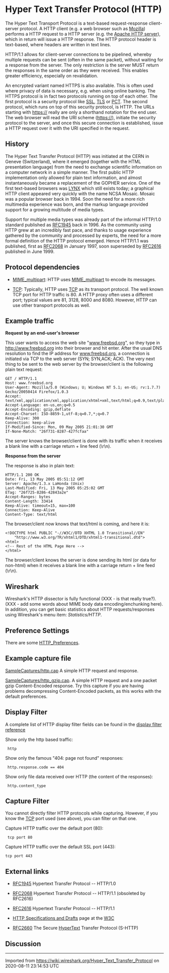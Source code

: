 # Hyper Text Transfer Protocol (HTTP)

The Hyper Text Transport Protocol is a text-based request-response client-server protocol. A HTTP client (e.g. a web browser such as [Mozilla](http://www.mozilla.org/)) performs a HTTP request to a HTTP server (e.g. the [Apache HTTP server](http://httpd.apache.org/)), which in return will issue a HTTP response. The HTTP protocol header is text-based, where headers are written in text lines.

HTTP/1.1 allows for client-server connections to be pipelined, whereby multiple requests can be sent (often in the same packet), without waiting for a response from the server. The only restriction is the server MUST return the responses in the same order as they were received. This enables greater efficiency, especially on revalidation.

An encrypted variant named HTTPS is also available. This is often used where privacy of data is necessary, e.g. when using online banking. The HTTPS protocol is in fact two protocols running on top of each other. The first protocol is a security protocol like [SSL](/SSL), [TLS](/TLS) or [PCT](/PCT). The second protocol, which runs on top of this security protocol, is HTTP. The URLs starting with <https://> really are only a shorthand notation for the end user. The web browser will read the URI scheme (<https://>), initiate the security protocol to the server, and once this secure connection is established, issue a HTTP request over it with the URI specified in the request.

## History

The Hyper Text Transfer Protocol (HTTP) was initiated at the CERN in Geneve (Switzerland), where it emerged (together with the HTML presentation language) from the need to exchange scientific information on a computer network in a simple manner. The first public HTTP implementation only allowed for plain text information, and almost instantaneously became a replacement of the GOPHER service. One of the first text-based browsers was [LYNX](http://lynx.browser.org/) which still exists today; a graphical HTTP client appeared very quickly with the name NCSA Mosaic. Mosaic was a popular browser back in 1994. Soon the need for a more rich multimedia experience was born, and the markup language provided support for a growing multitude of media types.

Support for multiple media types was already part of the informal HTTP/1.0 standard published as [RFC1945](http://www.ietf.org/rfc/rfc1945.txt) back in 1996. As the community using HTTP grew at an incredibly fast pace, and thanks to usage experience gathered by the community and processed by experts, the need for a more formal definition of the HTTP protocol emerged. Hence HTTP/1.1 was published, first as [RFC2068](http://www.ietf.org/rfc/rfc2068.txt) in January 1997, soon superseded by [RFC2616](http://www.ietf.org/rfc/rfc2616.txt) published in June 1999.

## Protocol dependencies

  - [MIME\_multipart](/MIME_multipart): HTTP uses [MIME\_multipart](/MIME_multipart) to encode its messages.

  - [TCP](/TCP): Typically, HTTP uses [TCP](/TCP) as its transport protocol. The well known TCP port for HTTP traffic is 80. A HTTP proxy often uses a different port; typical values are 81, 3128, 8000 and 8080. However, HTTP can use other transport protocols as well.

## Example traffic

**Request by an end-user's browser**

This user wants to access the web site "www.freebsd.org", so they type in <http://www.freebsd.org> into their browser and hit enter. After the usual DNS resolution to find the IP address for www.freebsd.org, a connection is initiated via TCP to the web server (SYN; SYN,ACK; ACK). The very next thing to be sent to the web server by the browser/client is the following plain text request:

    GET / HTTP/1.1
    Host: www.freebsd.org
    User-Agent: Mozilla/5.0 (Windows; U; Windows NT 5.1; en-US; rv:1.7.7) Gecko/20050414 Firefox/1.0.3
    Accept: text/xml,application/xml,application/xhtml+xml,text/html;q=0.9,text/plain;q=0.8,image/png,*/*;q=0.5
    Accept-Language: en-us,en;q=0.5
    Accept-Encoding: gzip,deflate
    Accept-Charset: ISO-8859-1,utf-8;q=0.7,*;q=0.7
    Keep-Alive: 300
    Connection: keep-alive
    If-Modified-Since: Mon, 09 May 2005 21:01:30 GMT
    If-None-Match: "26f731-8287-427fcfaa"

The server knows the browser/client is done with its traffic when it receives a blank line with a carriage return + line feed (\\r\\n).

**Response from the server**

The response is also in plain text:

    HTTP/1.1 200 OK
    Date: Fri, 13 May 2005 05:51:12 GMT
    Server: Apache/1.3.x LaHonda (Unix)
    Last-Modified: Fri, 13 May 2005 05:25:02 GMT
    ETag: "26f725-8286-42843a2e"
    Accept-Ranges: bytes
    Content-Length: 33414
    Keep-Alive: timeout=15, max=100
    Connection: Keep-Alive
    Content-Type: text/html

The browser/client now knows that text/html is coming, and here it is:

    <!DOCTYPE html PUBLIC "-//W3C//DTD XHTML 1.0 Transitional//EN"
        "http://www.w3.org/TR/xhtml1/DTD/xhtml1-transitional.dtd">
    <html>
    <!-- Rest of the HTML Page Here -->
    </html>

The browser/client knows the server is done sending its html (or data for non-html) when it receives a blank line with a carriage return + line feed (\\r\\n).

## Wireshark

Wireshark's HTTP dissector is fully functional (XXX - is that really true?). (XXX - add some words about MIME body data encoding/enchunking here). In addition, you can get basic statistics about HTTP requests/responses using Wireshark's menu item: *Statistics/HTTP*.

## Preference Settings

There are some [HTTP\_Preferences](/HTTP_Preferences).

## Example capture file

[SampleCaptures/http.cap](uploads/27707187aeb30df68e70c8fb9d614981/http.cap) A simple HTTP request and response.

[SampleCaptures/http\_gzip.cap](uploads/__moin_import__/attachments/SampleCaptures/http_gzip.cap). A simple HTTP request and a one packet gzip Content-Encoded response. Try this capture if you are having problems decompressing Content-Encoded packets, as this works with the default preferences.

## Display Filter

A complete list of HTTP display filter fields can be found in the [display filter reference](http://www.wireshark.org/docs/dfref/h/http.html)

Show only the http based traffic:

``` 
 http 
```

Show only the famous "404: page not found" responses:

``` 
 http.response.code == 404 
```

Show only file data received over HTTP (the content of the responses):

``` 
 http.content_type 
```

## Capture Filter

You cannot directly filter HTTP protocols while capturing. However, if you know the [TCP](/TCP) port used (see above), you can filter on that one.

Capture HTTP traffic over the default port (80):

``` 
 tcp port 80 
```

Capture HTTP traffic over the default SSL port (443):

    tcp port 443 

## External links

  - [RFC1945](http://www.ietf.org/rfc/rfc1945.txt) Hypertext Transfer Protocol -- HTTP/1.0

  - [RFC2068](http://www.ietf.org/rfc/rfc2068.txt) Hypertext Transfer Protocol -- HTTP/1.1 (obsoleted by RFC2616)

  - [RFC2616](http://www.ietf.org/rfc/rfc2616.txt) Hypertext Transfer Protocol -- HTTP/1.1

  - [HTTP Specifications and Drafts](http://www.w3.org/Protocols/Specs.html) page at the [W3C](/W3C)

  - [RFC2660](http://www.ietf.org/rfc/rfc2660.txt) The Secure [HyperText](/HyperText) Transfer Protocol (S-HTTP)

## Discussion

---

Imported from https://wiki.wireshark.org/Hyper_Text_Transfer_Protocol on 2020-08-11 23:14:53 UTC
